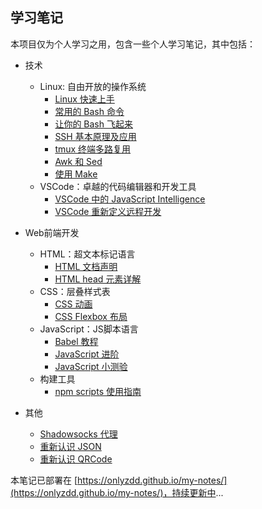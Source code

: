 ## 学习笔记

本项目仅为个人学习之用，包含一些个人学习笔记，其中包括：

- 技术
  - Linux: 自由开放的操作系统
    - [Linux 快速上手](./linux/easy_linux.md)
    - [常用的 Bash 命令](./linux/bash-commands.md)
    - [让你的 Bash 飞起来](./linux/master-bash.md)
    - [SSH 基本原理及应用](./linux/introduction-to-ssh.md)
    - [tmux 终端多路复用](./linux/tmux.md)
    - [Awk 和 Sed](./linux/awk-sed.md)
    - [使用 Make](./linux/using-make.md)
  - VSCode：卓越的代码编辑器和开发工具
    - [VSCode 中的 JavaScript Intelligence](./develop-tool/vscode/js-intelligence.md)
    - [VSCode 重新定义远程开发](./develop-tool/vscode/remote-development.md)

- Web前端开发
  - HTML：超文本标记语言
    - [HTML 文档声明](./web-front-end/html/html-doctype-declaration.md)
    - [HTML head 元素详解](./web-front-end/html/html-head-cheatsheet.md)
  - CSS：层叠样式表
    - [CSS 动画](./web-front-end/css/css-animate.md)
    - [CSS Flexbox 布局](./web-front-end/css/flexbox-layout.md)
  - JavaScript：JS脚本语言
    - [Babel 教程](./web-front-end/javascript/babel-tutorial.md)
    - [JavaScript 进阶](./web-front-end/javascript/javascript-info.md)
    - [JavaScript 小测验](./web-front-end/javascript/javascript-test.md)
  - 构建工具
    - [npm scripts 使用指南](./languages/npm/npm-scripts-guides.md)

- 其他
  - [Shadowsocks 代理](./know-it/ss.md)
  - [重新认识 JSON](./know-it/introduction-to-json.md)
  - [重新认识 QRCode](./know-it/introduction-to-qrcode.md)
  
本笔记已部署在 [https://onlyzdd.github.io/my-notes/](https://onlyzdd.github.io/my-notes/)，持续更新中...
